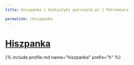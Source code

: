 ```yaml
---
title: Hiszpanka | Statystyki patronite.pl | Patromierz

permalink: /hiszpanka
---
```


# [Hiszpanka](https://patronite.pl/hiszpanka)

{% include profile.md name="hiszpanka" prefix="h" %}
